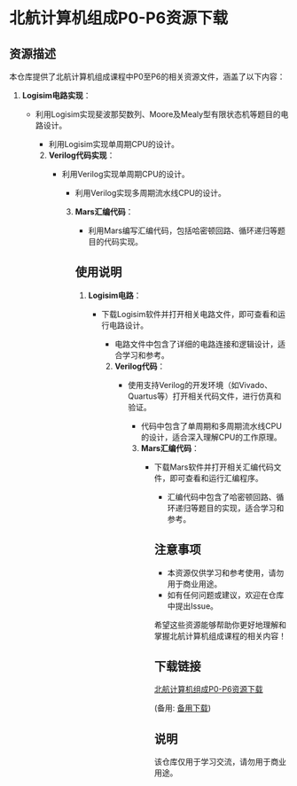 # 北航计算机组成P0-P6资源下载

## 资源描述

本仓库提供了北航计算机组成课程中P0至P6的相关资源文件，涵盖了以下内容：

1. **Logisim电路实现**：
   - 利用Logisim实现斐波那契数列、Moore及Mealy型有限状态机等题目的电路设计。
      - 利用Logisim实现单周期CPU的设计。

      2. **Verilog代码实现**：
         - 利用Verilog实现单周期CPU的设计。
            - 利用Verilog实现多周期流水线CPU的设计。

            3. **Mars汇编代码**：
               - 利用Mars编写汇编代码，包括哈密顿回路、循环递归等题目的代码实现。

               ## 使用说明

               1. **Logisim电路**：
                  - 下载Logisim软件并打开相关电路文件，即可查看和运行电路设计。
                     - 电路文件中包含了详细的电路连接和逻辑设计，适合学习和参考。

                     2. **Verilog代码**：
                        - 使用支持Verilog的开发环境（如Vivado、Quartus等）打开相关代码文件，进行仿真和验证。
                           - 代码中包含了单周期和多周期流水线CPU的设计，适合深入理解CPU的工作原理。

                           3. **Mars汇编代码**：
                              - 下载Mars软件并打开相关汇编代码文件，即可查看和运行汇编程序。
                                 - 汇编代码中包含了哈密顿回路、循环递归等题目的实现，适合学习和参考。

                                 ## 注意事项

                                 - 本资源仅供学习和参考使用，请勿用于商业用途。
                                 - 如有任何问题或建议，欢迎在仓库中提出Issue。

                                 希望这些资源能够帮助你更好地理解和掌握北航计算机组成课程的相关内容！

                                 ## 下载链接
                                 [北航计算机组成P0-P6资源下载](https://pan.quark.cn/s/7452ae457608) 

                                 (备用: [备用下载](https://pan.baidu.com/s/19IxiKD4H-3srMPTh42eA8w?pwd=1234))

                                 ## 说明

                                 该仓库仅用于学习交流，请勿用于商业用途。
